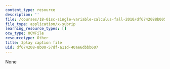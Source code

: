 ```yaml
---
content_type: resource
description: ''
file: /courses/18-01sc-single-variable-calculus-fall-2010/df6742088b0057dfa11d40ae6dbbb607_BSAA0akmPEU.vtt
file_type: application/x-subrip
learning_resource_types: []
ocw_type: OCWFile
resourcetype: Other
title: 3play caption file
uid: df674208-8b00-57df-a11d-40ae6dbbb607
---
```

None

